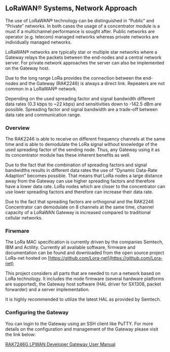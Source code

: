 ## LoRaWAN® Systems, Network Approach

The use of LoRaWAN® technology can be distinguished in “Public” and “Private” networks. In both cases the usage of a concentrator module is a must if a multichannel performance is sought after. Public networks are operator (e.g. telecom) managed networks whereas private networks are individually managed networks.

LoRaWAN® networks are typically star or multiple star networks where a Gateway relays the packets between the end-nodes and a central network server. For private network approaches the server can also be implemented on the Gateway host.

Due to the long range LoRa provides the connection between the end-nodes and the Gateway (RAK2246) is always a direct link. Repeaters are not common in a LoRaWAN® network.

Depending on the used spreading factor and signal bandwidth different data rates (0.3 kbps to ~22 kbps) and sensitivities down to -142.5 dBm are possible. Spreading factor and signal bandwidth are a trade-off between data rate and communication range.

### Overview

The RAK2246 is able to receive on different frequency channels at the same time and is able to demodulate the LoRa signal without knowledge of the used spreading factor of the sending node. Thus, any Gateway using it as its concentrator module has these inherent benefits as well.

<rk-img
  src="/assets/images/datasheet/rak7246g/systems-network-approach/f333yrqj2l328fhmkpaf.png"
  width="70%"
  figure-number="10"
  caption="System Architecture"
/>

Due to the fact that the combination of spreading factors and signal bandwidths results in different data rates the use of “Dynamic Data-Rate Adaption” becomes possible. That means that LoRa nodes a large distance away from the Gateway can use higher spreading factors and therefore have a lower data rate. LoRa nodes which are closer to the concentrator can use lower spreading factors and therefore can increase their data rate.

Due to the fact that spreading factors are orthogonal and the RAK2246 Concentrator can demodulate on 8 channels at the same time, channel capacity of a LoRaWAN Gateway is increased compared to traditional cellular networks.

### Firwmare

The LoRa MAC specification is currently driven by the companies Semtech, IBM and Actility. Currently all available software, firmware and documentation can be found and downloaded from the open source project LoRa-net hosted on [https://github.com/Lora-net](https://github.com/Lora-net)

This project considers all parts that are needed to run a network based on LoRa technology. It includes the node firmware (several hardware platforms are supported), the Gateway host software (HAL driver for SX1308, packet forwarder) and a server implementation.

It is highly recommended to utilize the latest HAL as provided by Semtech.

### Configuring the Gateway

You can login to the Gateway using an SSH client like PuTTY. For more
details on the configuration and management of the Gateway please visit the
link below:

[RAK7246G LPWAN Developer Gateway User Manual](/en-us/quick-start/rak7246g)
